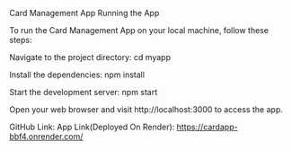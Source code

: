 Card Management App
Running the App

To run the Card Management App on your local machine, follow these steps:


Navigate to the project directory:
cd myapp

Install the dependencies:
npm install

Start the development server:
npm start

Open your web browser and visit http://localhost:3000 to access the app.

GitHub Link: 
App Link(Deployed On Render): https://cardapp-bbf4.onrender.com/
